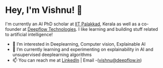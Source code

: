 
# Hey, I'm Vishnu! 👋

I'm currently an AI PhD scholar at [IIT Palakkad](https://iitpkd.ac.in/people/142204003), Kerala as well as a co-founder at [Deepflow Technologies](https://www.deepflow.in/). I like learning and building stuff related to artificial intelligence!

- 👀 I’m interested in Deeplearning, Computer vision, Explainable AI
- 🌱 I’m currently learning and experimenting on explainability in AI and unsupervised deeplearning algorithms 
- 📫 You can reach me at [LinkedIn](https://www.linkedin.com/in/vishnu-b-raj/) | Email -(vishnu@deepflow.in)











<!---
vishnuexe/vishnuexe is a ✨ special ✨ repository because its `README.md` (this file) appears on your GitHub profile.
You can click the Preview link to take a look at your changes.
--->
